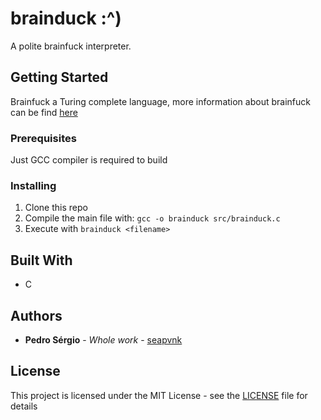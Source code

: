 
# brainduck :^)
A polite brainfuck interpreter.

## Getting Started

Brainfuck a Turing complete language, more information about brainfuck can be find [here](https://esolangs.org/wiki/Brainfuck)

### Prerequisites

Just GCC compiler is required to build

### Installing

 1. Clone this repo
 2. Compile the main file with: 
 `gcc -o brainduck src/brainduck.c` 
 3. Execute with `brainduck <filename>`



## Built With

* C 

## Authors

* **Pedro Sérgio** - *Whole work* - [seapvnk](https://github.com/seapvnk)


## License

This project is licensed under the MIT License - see the [LICENSE](LICENSE) file for details
